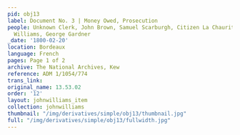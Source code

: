 ```yaml
---
pid: obj13
label: Document No. 3 | Money Owed, Prosecution
people: Unknown Clerk, John Brown, Samuel Scarburgh, Citizen La Chauritiere, John
  Williams, George Gardner
_date: '1800-02-20'
location: Bordeaux
language: French
pages: Page 1 of 2
archive: The National Archives, Kew
reference: ADM 1/1054/774
trans_link:
original_name: 13.53.02
order: '12'
layout: johnwilliams_item
collection: johnwilliams
thumbnail: "/img/derivatives/simple/obj13/thumbnail.jpg"
full: "/img/derivatives/simple/obj13/fullwidth.jpg"
---
```


